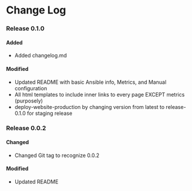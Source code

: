 # Change Log

### Release 0.1.0
#### Added
* Added changelog.md

#### Modified
* Updated README with basic Ansible info, Metrics, and Manual configuration
* All html templates to include inner links to every page EXCEPT metrics (purposely)
* deploy-website-production by changing version from latest to release-0.1.0 for staging release

### Release 0.0.2
#### Changed
* Changed Git tag to recognize 0.0.2

#### Modified
* Updated README
